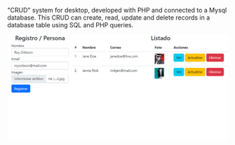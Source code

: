 "CRUD" system for desktop, developed with PHP and connected to a Mysql database. This CRUD can create, read, update and delete records in a database table using SQL and PHP queries.

<img src="./crud.png" alt="imagen del proyecto">



